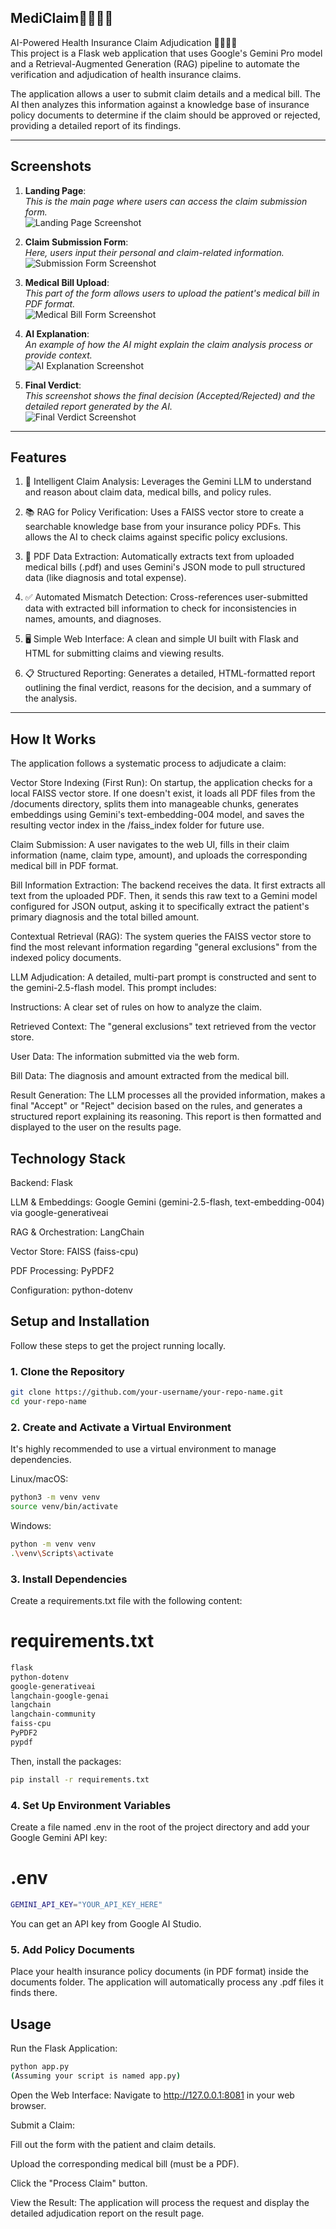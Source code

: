 ## MediClaim🧑‍⚕️📄✨ <br>
 AI-Powered Health Insurance Claim Adjudication 🧑‍⚕️📄✨ <br>
This project is a Flask web application that uses Google's Gemini Pro model and a Retrieval-Augmented Generation (RAG) pipeline to automate the verification and adjudication of health insurance claims.

The application allows a user to submit claim details and a medical bill. The AI then analyzes this information against a knowledge base of insurance policy documents to determine if the claim should be approved or rejected, providing a detailed report of its findings.

***

 ## Screenshots

1.  **Landing Page**: <br>
    *This is the main page where users can access the claim submission form.* <br>
    ![Landing Page Screenshot](https://github.com/AnuragSinghDhami/MediAI/blob/main/static/photo1.png)
    

2.  **Claim Submission Form**: <br>
    *Here, users input their personal and claim-related information.* <br>
    ![Submission Form Screenshot](https://github.com/AnuragSinghDhami/MediAI/blob/main/static/photo2.png)
    

3.  **Medical Bill Upload**: <br>
    *This part of the form allows users to upload the patient's medical bill in PDF format.* <br>
    ![Medical Bill Form Screenshot](https://github.com/AnuragSinghDhami/MediAI/blob/main/static/photo3.png)
    

4.  **AI Explanation**: <br>
    *An example of how the AI might explain the claim analysis process or provide context.* <br>
    ![AI Explanation Screenshot](https://github.com/AnuragSinghDhami/MediAI/blob/main/static/photo4.png)
    
5.  **Final Verdict**: <br>
    *This screenshot shows the final decision (Accepted/Rejected) and the detailed report generated by the AI.* <br>
    ![Final Verdict Screenshot](https://github.com/AnuragSinghDhami/MediAI/blob/main/static/photo5.PNG)
    

***

## Features
1. 🤖 Intelligent Claim Analysis: Leverages the Gemini LLM to understand and reason about claim data, medical bills, and policy rules.

2. 📚 RAG for Policy Verification: Uses a FAISS vector store to create a searchable knowledge base from your insurance policy PDFs. This allows the AI to check claims against specific policy exclusions.

3. 📄 PDF Data Extraction: Automatically extracts text from uploaded medical bills (.pdf) and uses Gemini's JSON mode to pull structured data (like diagnosis and total expense).

4. ✅ Automated Mismatch Detection: Cross-references user-submitted data with extracted bill information to check for inconsistencies in names, amounts, and diagnoses.

5. 🖥️ Simple Web Interface: A clean and simple UI built with Flask and HTML for submitting claims and viewing results.

6. 📋 Structured Reporting: Generates a detailed, HTML-formatted report outlining the final verdict, reasons for the decision, and a summary of the analysis.

***

## How It Works
The application follows a systematic process to adjudicate a claim:

Vector Store Indexing (First Run): On startup, the application checks for a local FAISS vector store. If one doesn't exist, it loads all PDF files from the /documents directory, splits them into manageable chunks, generates embeddings using Gemini's text-embedding-004 model, and saves the resulting vector index in the /faiss_index folder for future use.

Claim Submission: A user navigates to the web UI, fills in their claim information (name, claim type, amount), and uploads the corresponding medical bill in PDF format.

Bill Information Extraction: The backend receives the data. It first extracts all text from the uploaded PDF. Then, it sends this raw text to a Gemini model configured for JSON output, asking it to specifically extract the patient's primary diagnosis and the total billed amount.

Contextual Retrieval (RAG): The system queries the FAISS vector store to find the most relevant information regarding "general exclusions" from the indexed policy documents.

LLM Adjudication: A detailed, multi-part prompt is constructed and sent to the gemini-2.5-flash model. This prompt includes:

Instructions: A clear set of rules on how to analyze the claim.

Retrieved Context: The "general exclusions" text retrieved from the vector store.

User Data: The information submitted via the web form.

Bill Data: The diagnosis and amount extracted from the medical bill.

Result Generation: The LLM processes all the provided information, makes a final "Accept" or "Reject" decision based on the rules, and generates a structured report explaining its reasoning. This report is then formatted and displayed to the user on the results page.

## Technology Stack
Backend: Flask

LLM & Embeddings: Google Gemini (gemini-2.5-flash, text-embedding-004) via google-generativeai

RAG & Orchestration: LangChain

Vector Store: FAISS (faiss-cpu)

PDF Processing: PyPDF2

Configuration: python-dotenv

## Setup and Installation
Follow these steps to get the project running locally.

### 1. Clone the Repository

```bash
git clone https://github.com/your-username/your-repo-name.git
cd your-repo-name
```
### 2. Create and Activate a Virtual Environment
It's highly recommended to use a virtual environment to manage dependencies.

Linux/macOS:


```bash
python3 -m venv venv
source venv/bin/activate
```
Windows:


```bash
python -m venv venv
.\venv\Scripts\activate
```
### 3. Install Dependencies
Create a requirements.txt file with the following content:



# requirements.txt
```bash
flask
python-dotenv
google-generativeai
langchain-google-genai
langchain
langchain-community
faiss-cpu
PyPDF2
pypdf
```
Then, install the packages:


```bash
pip install -r requirements.txt
```
### 4. Set Up Environment Variables
Create a file named .env in the root of the project directory and add your Google Gemini API key:


# .env
```bash
GEMINI_API_KEY="YOUR_API_KEY_HERE"
```
You can get an API key from Google AI Studio.

### 5. Add Policy Documents
Place your health insurance policy documents (in PDF format) inside the documents folder. The application will automatically process any .pdf files it finds there.

## Usage
Run the Flask Application:


```bash
python app.py
(Assuming your script is named app.py)
```

Open the Web Interface:
Navigate to http://127.0.0.1:8081 in your web browser.

Submit a Claim:

Fill out the form with the patient and claim details.

Upload the corresponding medical bill (must be a PDF).

Click the "Process Claim" button.

View the Result:
The application will process the request and display the detailed adjudication report on the result page.

